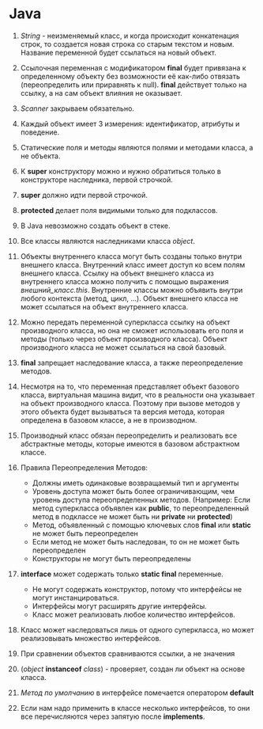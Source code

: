 # Java

1. *String* - неизменяемый класс, и когда происходит конкатенация строк, то создается новая строка со старым текстом и новым. Название переменной будет ссылаться на новый объект.

2. Ссылочная переменная с модификатором **final** будет привязана к определенному объекту без возможности её как-либо отвязать (переопределить или приравнять к null). **final** действует только на ссылку, а на сам объект влияния не оказывает. 

3. *Scanner* закрываем обязательно.

4. Каждый объект имеет 3 измерения: идентификатор, атрибуты и поведение.

5. Статические поля и методы являются полями и методами класса, а не объекта.

6. К **super** конструктору можно и нужно обратиться только в конструкторе наследника, первой строчкой.

7. **super** должно идти первой строчкой.

8. **protected** делает поля видимыми только для подклассов.

9. В Java невозможно создать объект в стеке.

10. Все классы являются наследниками класса *object*.

11. Объекты внутреннего класса могут быть созданы только внутри внешнего класса. Внутренний класс имеет доступ ко всем полям внешнего класса. Ссылку на объект внешнего класса из внутреннего класса можно получить с помощью выражения *внешний_класс.this*. Внутренние классы можно объявить внутри любого контекста (метод, цикл, ...). Объект внешнего класса не может ссылаться на объект внутреннего класса.

12. Можно передать переменной суперкласса ссылку на объект производного класса, но она не сможет использовать его поля и методы (только через объект производного класса). Объект производного класса не может ссылаться на свой базовый.

13. **final** запрещает наследование класса, а также переопределение методов.

14. Несмотря на то, что переменная представляет объект базового класса, виртуальная машина видит, что в реальности она указывает на объект производного класса. Поэтому при вызове методов у этого объекта будет вызываться та версия метода, которая определена в базовом классе, а не в производном.

15. Производный класс обязан переопределить и реализовать все абстрактные методы, которые имеются в базовом абстрактном классе.

16. Правила Переопределения Методов:
      - Должны иметь одинаковые возвращаемый тип и аргументы 
      - Уровень доступа может быть более ограничивающим, чем уровень доступа переопределенных методов. (Например: Если метод суперкласса объявлен как **public**, то переопределенный метод в подклассе не может быть ни **private** ни **protected**)
      - Метод, объявленный с помощью ключевых слов **final** или **static** не может быть переопределен 
      - Если метод не может быть наследован, то он не может быть переопределен 
      - Конструкторы не могут быть переопределены

17. **interface** может содержать только **static final** переменные.
      - Не могут содержать конструктор, потому что интерфейсы не могут инстанцироваться.
      - Интерфейсы могут расширять другие интерфейсы.
      - Класс может реализовать любое количество интерфейсов.

18. Класс может наследоваться лишь от одного суперкласса, но может реализовывать множество интерфейсов.

19. При сравнении объектов сравниваются ссылки, а не значения

20. (*object* **instanceof** *class*) -  проверяет, создан ли объект на основе класса.

21. *Метод по умолчанию* в интерфейсе помечается оператором **default**

22. Если нам надо применить в классе несколько интерфейсов, то они все перечисляются через запятую после **implements**.
